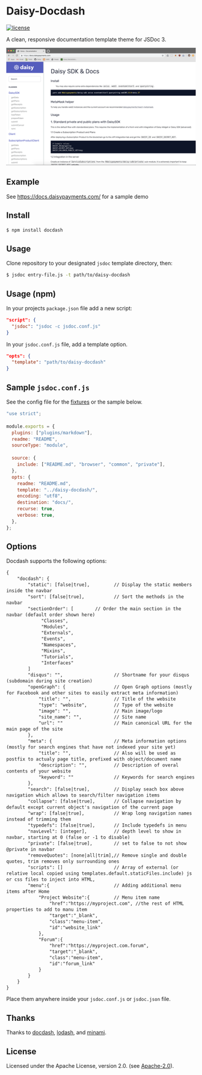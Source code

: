 # Daisy-Docdash
 [![license](https://img.shields.io/npm/l/docdash.svg)](LICENSE.md)

A clean, responsive documentation template theme for JSDoc 3.

![docdash-screenshot](/static/img/screenshot.png)

## Example
See https://docs.daisypayments.com/ for a sample demo

## Install

```bash
$ npm install docdash
```

## Usage
Clone repository to your designated `jsdoc` template directory, then:

```bash
$ jsdoc entry-file.js -t path/to/daisy-docdash
```

## Usage (npm)
In your projects `package.json` file add a new script:

```json
"script": {
  "jsdoc": "jsdoc -c jsdoc.conf.js"
}
```

In your `jsdoc.conf.js` file, add a template option.

```json
"opts": {
  "template": "path/to/daisy-docdash"
}
```

## Sample `jsdoc.conf.js`
See the config file for the [fixtures](fixtures/fixtures.conf.json) or the sample below.

```js
"use strict";

module.exports = {
  plugins: ["plugins/markdown"],
  readme: "README",
  sourceType: "module",

  source: {
    include: ["README.md", "browser", "common", "private"],
  },
  opts: {
    readme: "README.md",
    template: "../daisy-docdash/",
    encoding: "utf8",
    destination: "docs/",
    recurse: true,
    verbose: true,
  },
};
```

## Options
Docdash supports the following options:

```
{
    "docdash": {
        "static": [false|true],         // Display the static members inside the navbar
        "sort": [false|true],           // Sort the methods in the navbar
        "sectionOrder": [        // Order the main section in the navbar (default order shown here)
             "Classes",
             "Modules",
             "Externals",
             "Events",
             "Namespaces",
             "Mixins",
             "Tutorials",
             "Interfaces"
        ]
        "disqus": "",                   // Shortname for your disqus (subdomain during site creation)
        "openGraph": {                  // Open Graph options (mostly for Facebook and other sites to easily extract meta information)
            "title": "",                // Title of the website
            "type": "website",          // Type of the website
            "image": "",                // Main image/logo
            "site_name": "",            // Site name
            "url": ""                   // Main canonical URL for the main page of the site
        },
        "meta": {                       // Meta information options (mostly for search engines that have not indexed your site yet)
            "title": "",                // Also will be used as postfix to actualy page title, prefixed with object/document name
            "description": "",          // Description of overal contents of your website
            "keyword": ""               // Keywords for search engines
        },
        "search": [false|true],         // Display seach box above navigation which allows to search/filter navigation items
        "collapse": [false|true],       // Collapse navigation by default except current object's navigation of the current page
        "wrap": [false|true],           // Wrap long navigation names instead of trimming them
        "typedefs": [false|true],       // Include typedefs in menu
        "navLevel": [integer],          // depth level to show in navbar, starting at 0 (false or -1 to disable)
        "private": [false|true],        // set to false to not show @private in navbar
        "removeQuotes": [none|all|trim],// Remove single and double quotes, trim removes only surrounding ones
        "scripts": []                   // Array of external (or relative local copied using templates.default.staticFiles.include) js or css files to inject into HTML,
        "menu":{                        // Adding additional menu items after Home
            "Project Website":{         // Menu item name
                "href":"https://myproject.com", //the rest of HTML properties to add to manu item
                "target":"_blank",
                "class":"menu-item",
                "id":"website_link"
            },
            "Forum":{
                "href":"https://myproject.com.forum",
                "target":"_blank",
                "class":"menu-item",
                "id":"forum_link"
            }
        }
    }
}
```

Place them anywhere inside your `jsdoc.conf.js` or `jsdoc.json` file.

## Thanks
Thanks to [docdash](https://github.com/clenemt/docdash), [lodash](https://lodash.com), and [minami](https://github.com/nijikokun/minami).

## License
Licensed under the Apache License, version 2.0. (see [Apache-2.0](LICENSE.md)).
